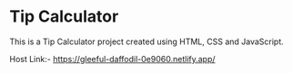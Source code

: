 # Tip Calculator

This is a Tip Calculator project created using HTML, CSS and JavaScript.

Host Link:- https://gleeful-daffodil-0e9060.netlify.app/
